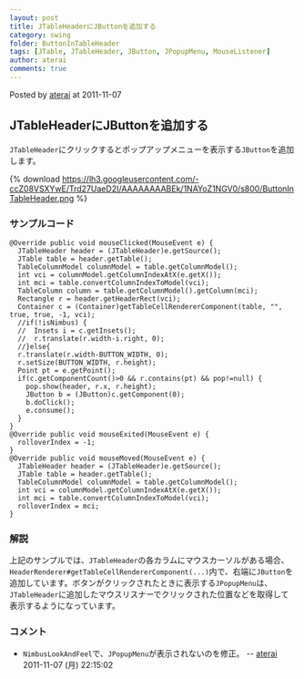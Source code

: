 ```yaml
---
layout: post
title: JTableHeaderにJButtonを追加する
category: swing
folder: ButtonInTableHeader
tags: [JTable, JTableHeader, JButton, JPopupMenu, MouseListener]
author: aterai
comments: true
---
```


Posted by [aterai](http://terai.xrea.jp/aterai.html) at 2011-11-07

## JTableHeaderにJButtonを追加する
`JTableHeader`にクリックするとポップアップメニューを表示する`JButton`を追加します。


{% download https://lh3.googleusercontent.com/-ccZ08VSXYwE/Trd27UaeD2I/AAAAAAAABEk/1NAYoZ1NGV0/s800/ButtonInTableHeader.png %}

### サンプルコード
<pre class="prettyprint"><code>@Override public void mouseClicked(MouseEvent e) {
  JTableHeader header = (JTableHeader)e.getSource();
  JTable table = header.getTable();
  TableColumnModel columnModel = table.getColumnModel();
  int vci = columnModel.getColumnIndexAtX(e.getX());
  int mci = table.convertColumnIndexToModel(vci);
  TableColumn column = table.getColumnModel().getColumn(mci);
  Rectangle r = header.getHeaderRect(vci);
  Container c = (Container)getTableCellRendererComponent(table, "", true, true, -1, vci);
  //if(!isNimbus) {
  //  Insets i = c.getInsets();
  //  r.translate(r.width-i.right, 0);
  //}else{
  r.translate(r.width-BUTTON_WIDTH, 0);
  r.setSize(BUTTON_WIDTH, r.height);
  Point pt = e.getPoint();
  if(c.getComponentCount()&gt;0 &amp;&amp; r.contains(pt) &amp;&amp; pop!=null) {
    pop.show(header, r.x, r.height);
    JButton b = (JButton)c.getComponent(0);
    b.doClick();
    e.consume();
  }
}
@Override public void mouseExited(MouseEvent e) {
  rolloverIndex = -1;
}
@Override public void mouseMoved(MouseEvent e) {
  JTableHeader header = (JTableHeader)e.getSource();
  JTable table = header.getTable();
  TableColumnModel columnModel = table.getColumnModel();
  int vci = columnModel.getColumnIndexAtX(e.getX());
  int mci = table.convertColumnIndexToModel(vci);
  rolloverIndex = mci;
}
</code></pre>

### 解説
上記のサンプルでは、`JTableHeader`の各カラムにマウスカーソルがある場合、`HeaderRenderer#getTableCellRendererComponent(...)`内で、右端に`JButton`を追加しています。ボタンがクリックされたときに表示する`JPopupMenu`は、`JTableHeader`に追加したマウスリスナーでクリックされた位置などを取得して表示するようになっています。

### コメント
- `NimbusLookAndFeel`で、`JPopupMenu`が表示されないのを修正。 -- [aterai](http://terai.xrea.jp/aterai.html) 2011-11-07 (月) 22:15:02

<!-- dummy comment line for breaking list -->

